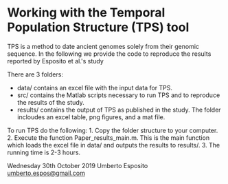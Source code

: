 # Working with the Temporal Population Structure (TPS) tool

TPS is a method to date ancient genomes solely from their genomic sequence.
In the following we provide the code to reproduce the results reported by Esposito et al.'s study

There are 3 folders:
  - data/ contains an  excel file with the input data for TPS.
  - src/ contains the Matlab scripts necessary to run TPS and to reproduce the results of the study.
  - results/ contains the output of TPS as published in the study. The folder incloudes an excel table, png figures, and a mat file.
  
  To run TPS do the following:
    1. Copy the folder structure to your computer.
    2. Execute the function Paper_results_main.m. This is the main function which loads the excel file in data/ and outputs the results to results/.
    3. The running time is 2-3 hours.
  
  Wednesday 30th October 2019
  Umberto Esposito
  umberto.espos@gmail.com
